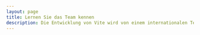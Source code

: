 ```yaml
---
layout: page
title: Lernen Sie das Team kennen
description: Die Entwicklung von Vite wird von einem internationalen Team geleitet.
---
```


<script setup>
import {
  VPTeamPage,
  VPTeamPageTitle,
  VPTeamPageSection,
  VPTeamMembers
} from 'vitepress/theme'
import { core, emeriti } from './_data/team'
</script>

<VPTeamPage>
  <VPTeamPageTitle>
    <template #title>Lernen Sie das Team kennen</template>
    <template #lead>
      Die Entwicklung von Vite wird von einem internationalen Team geleitet, von dem einige sich entschieden haben, im Folgenden vorgestellt zu werden.
    </template>
  </VPTeamPageTitle>
  <VPTeamMembers :members="core" />
  <VPTeamPageSection>
    <template #title>Ehemalige Team-Mitglieder</template>
    <template #lead>
      Hier ehren wir einige nicht mehr aktive Teammitglieder, die in der Vergangenheit wertvolle Beiträge geleistet haben. die in der Vergangenheit wertvolle Beiträge geleistet haben.
    </template>
    <template #members>
      <VPTeamMembers size="small" :members="emeriti" />
    </template>
  </VPTeamPageSection>
</VPTeamPage>
